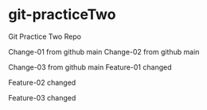 # git-practiceTwo
Git Practice Two Repo

Change-01 from github main
Change-02 from github main

Change-03 from github main
Feature-01 changed

Feature-02 changed

Feature-03 changed

